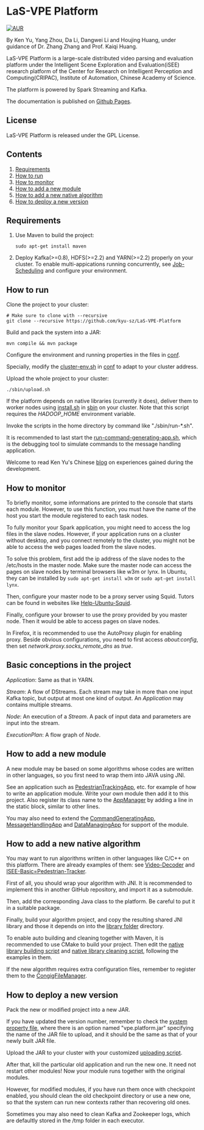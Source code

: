 # LaS-VPE Platform

[![AUR](https://img.shields.io/aur/license/yaourt.svg?maxAge=2592000)](LICENSE)

By Ken Yu, Yang Zhou, Da Li, Dangwei Li and Houjing Huang, under guidance of Dr. Zhang Zhang and Prof. Kaiqi Huang.

LaS-VPE Platform is a large-scale distributed video parsing and evaluation platform under the Intelligent Scene Exploration and Evaluation(iSEE) research platform of the Center for Research on Intelligent Perception and Computing(CRIPAC), Institute of Automation, Chinese Academy of Science. 

The platform is powered by Spark Streaming and Kafka.

The documentation is published on [Github Pages](https://kyu-sz.github.io/LaS-VPE-Platform).

## License

LaS-VPE Platform is released under the GPL License.

## Contents
1. [Requirements](#requirements)
2. [How to run](#how-to-run)
3. [How to monitor](#how-to-monitor)
4. [How to add a new module](#how-to-add-a-new-module)
5. [How to add a new native algorithm](#how-to-add-a-new-native-algorithm) 
6. [How to deploy a new version](#how-to-deploy-a-new-version)

## Requirements

1. Use Maven to build the project:

	```Shell
	sudo apt-get install maven
	```
2. Deploy Kafka(>=0.8), HDFS(>=2.2) and YARN(>=2.2) properly on your cluster.
To enable multi-appications running concurrently, see [Job-Scheduling](https://spark.apache.org/docs/1.2.0/job-scheduling.html) and configure your environment.

## How to run

Clone the project to your cluster:

```Shell
# Make sure to clone with --recursive
git clone --recursive https://github.com/kyu-sz/LaS-VPE-Platform
```

Build and pack the system into a JAR:

```Shell
mvn compile && mvn package
```

Configure the environment and running properties in the files in [conf](conf).

Specially, modify the [cluster-env.sh](conf/cluster-env.sh) in [conf](conf) to adapt to your cluster address.

Upload the whole project to your cluster:

```Shell
./sbin/upload.sh
```

If the platform depends on native libraries (currently it does), deliver them to worker nodes using [install.sh](sbin/install.sh) in [sbin](sbin) on your cluster. Note that this script requires the _HADOOP_HOME_ environment variable.

Invoke the scripts in the home directory by command like "./sbin/run-*.sh".

It is recommended to last start the [run-command-generating-app.sh](sbin/run-command-generating-app.sh), which is the debugging tool to simulate commands to the message handling application.

Welcome to read Ken Yu's Chinese [blog](http://blog.csdn.net/kyu_115s/article/details/51887223) on experiences gained during the development.

## How to monitor

To briefly monitor, some informations are printed to the console that starts each module. However, to use this function, you must have the name of the host you start the module registered to each task nodes.

To fully monitor your Spark application, you might need to access the log files in the slave nodes. However, if your application runs on a cluster without desktop, and you connect remotely to the cluster, you might not be able to access the web pages loaded from the slave nodes.

To solve this problem, first add the ip address of the slave nodes to the /etc/hosts in the master node. Make sure the master node can access the pages on slave nodes by terminal browsers like w3m or lynx. In Ubuntu, they can be installed by ```sudo apt-get install w3m``` or ```sudo apt-get install lynx```.

Then, configure your master node to be a proxy server using Squid. Tutors can be found in websites like [Help-Ubuntu-Squid](https://help.ubuntu.com/community/Squid).

Finally, configure your browser to use the proxy provided by you master node. Then it would be able to access pages on slave nodes.

In Firefox, it is recommended to use the AutoProxy plugin for enabling proxy. Beside obvious configurations, you need to first access *about:config*, then set *network.proxy.socks_remote_dns* as *true*.

## Basic conceptions in the project

_Application_: Same as that in YARN.

_Stream_: A flow of DStreams. Each stream may take in more than one input Kafka topic, but output at most one kind of output. An _Application_ may contains multiple streams.

_Node_: An execution of a _Stream_. A pack of input data and parameters are input into the stream.

_ExecutionPlan_: A flow graph of _Node_.

## How to add a new module

A new module may be based on some algorithms whose codes are written in other languages, so you first need to wrap them into JAVA using JNI.

See an application such as [PedestrianTrackingApp](src/main/java/org/cripac/isee/pedestrian/tracking/PedestrianTracker.java), etc. for example of how to write an application module. Write your own module then add it to this project. Also register its class name to the [AppManager](src/main/java/org/cripac/isee/vpe/ctrl/AppManager.java) by adding a line in the static block, similar to other lines.

You may also need to extend the [CommandGeneratingApp](src/main/java/org/cripac/isee/vpe/debug/CommandGeneratingApp.java), [MessageHandlingApp](src/main/java/org/cripac/isee/vpe/ctrl/MessageHandlingApp.java) and [DataManagingApp](src/main/java/org/cripac/isee/vpe/data/DataManagingApp.java) for support of the module.

## How to add a new native algorithm

You may want to run algorithms written in other languages like C/C++ on this platform. There are already examples of them: see [Video-Decoder](Video-Decoder) and [ISEE-Basic=Pedestrian-Tracker](ISEE-Basic=Pedestrian-Tracker). 

First of all, you should wrap your algorithm with JNI. It is recommended to implement this in another GitHub repository, and import it as a submodule.
 
Then, add the corresponding Java class to the platform. Be careful to put it in a suitable package.
 
Finally, build your algorithm project, and copy the resulting shared JNI library and those it depends on into the [library folder](lib/linux) directory.
  
To enable auto building and cleaning together with Maven, it is recommended to use CMake to build your project. Then edit the [native library building script](sbin/build-native-libs.sh) and [native library cleaning script](sbin/clean-native-libs.sh), following the examples in them.
 
If the new algorithm requires extra configuration files, remember to register them to the [CongigFileManager](src/main/java/org/cripac/isee/vpe/ctrl/ConfigFileManager.java).

## How to deploy a new version

Pack the new or modified project into a new JAR.

If you have updated the version number, remember to check the [system property file](conf/system.properties), where there is an option named "vpe.platform.jar" specifying the name of the JAR file to upload, and it should be the same as that of your newly built JAR file.

Upload the JAR to your cluster with your customized [uploading script](sbin/upload.sh).

After that, kill the particular old application and run the new one. It need not restart other modules! Now your module runs together with the original modules.

However, for modified modules, if you have run them once with checkpoint enabled, you should clean the old checkpoint directory or use a new one, so that the system can run new contexts rather than recovering old ones.

Sometimes you may also need to clean Kafka and Zookeeper logs, which are defaultly stored in the /tmp folder in each executor.